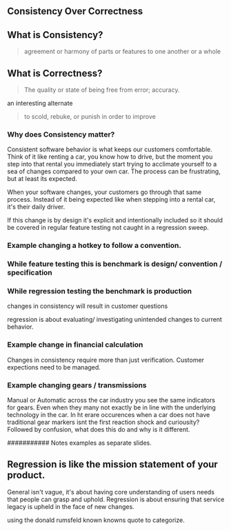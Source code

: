 ## Consistency Over Correctness

## What is Consistency?
> agreement or harmony of parts or features to one another or a whole


## What is Correctness?
> The quality or state of being free from error; accuracy.

an interesting alternate 
> to scold, rebuke, or punish in order to improve

### Why does Consistency matter?
Consistent software behavior is what keeps our customers comfortable. Think of it like renting a car, you know how to drive, but the moment you step into that rental you immediately start trying to acclimate yourself to a sea of changes compared to your own car. The process can be frustrating, but at least its expected. 

When your software changes, your customers go through that same process. Instead of it being expected like when stepping into a rental car, it's their daily driver. 

If this change is by design it's explicit and intentionally included so it should be covered in regular feature testing not caught in a regression sweep.  

### Example changing a hotkey to follow a convention. 

### While feature testing this is benchmark is design/ convention / specification

### While regression testing the benchmark is production

changes in consistency will result in customer questions

regression is about evaluating/ investigating unintended changes to current behavior.


### Example change in financial calculation


Changes in consistency require more than just verification. Customer expections need to be managed. 


### Example changing gears / transmissions 
Manual or Automatic across the car industry you see the same indicators for gears. Even when they many not exactly be in line with the underlying technology in the car. In ht erare occurences when a car does not have traditional gear markers isnt the first reaction shock and curiousity? Followed by confusion, what does this do and why is it different.


########### Notes
examples as separate slides.

## Regression is like the mission statement of your product. 
General isn't vague, it's about having core understanding of users needs that people can grasp and uphold. Regression is about ensuring that service legacy is upheld in the face of new changes. 

using the donald rumsfeld known knowns quote to categorize.